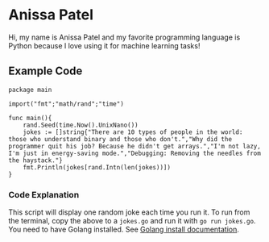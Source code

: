 # Anissa Patel

Hi, my name is Anissa Patel and my favorite programming language is Python because I love using it for machine learning tasks! 

## Example Code

```
package main

import("fmt";"math/rand";"time")

func main(){
    rand.Seed(time.Now().UnixNano())
    jokes := []string{"There are 10 types of people in the world: those who understand binary and those who don't.","Why did the programmer quit his job? Because he didn't get arrays.","I'm not lazy, I'm just in energy-saving mode.","Debugging: Removing the needles from the haystack."}
    fmt.Println(jokes[rand.Intn(len(jokes))])
}
```

### Code Explanation
This script will display one random joke each time you run it. To run from the terminal, copy the above to a `jokes.go` and run it with `go run jokes.go`.
You need to have Golang installed. See [Golang install documentation](https://go.dev/doc/install). 
